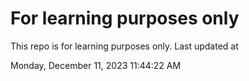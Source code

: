 # For learning purposes only
This repo is for learning purposes only.
Last updated at

Monday, December 11, 2023 11:44:22 AM

